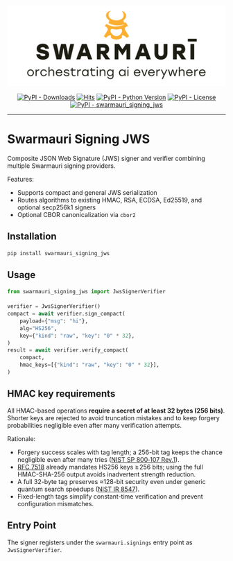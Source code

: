 ![Swarmauri Logo](https://github.com/swarmauri/swarmauri-sdk/blob/3d4d1cfa949399d7019ae9d8f296afba773dfb7f/assets/swarmauri.brand.theme.svg)


<p align="center">
    <a href="https://pypi.org/project/swarmauri_signing_jws/">
        <img src="https://img.shields.io/pypi/dm/swarmauri_signing_jws" alt="PyPI - Downloads"/></a>
    <a href="https://hits.sh/github.com/swarmauri/swarmauri-sdk/tree/master/pkgs/standards/swarmauri_signing_jws/">
        <img alt="Hits" src="https://hits.sh/github.com/swarmauri/swarmauri-sdk/tree/master/pkgs/standards/swarmauri_signing_jws.svg"/></a>
    <a href="https://pypi.org/project/swarmauri_signing_jws/">
        <img src="https://img.shields.io/pypi/pyversions/swarmauri_signing_jws" alt="PyPI - Python Version"/></a>
    <a href="https://pypi.org/project/swarmauri_signing_jws/">
        <img src="https://img.shields.io/pypi/l/swarmauri_signing_jws" alt="PyPI - License"/></a>
    <a href="https://pypi.org/project/swarmauri_signing_jws/">
        <img src="https://img.shields.io/pypi/v/swarmauri_signing_jws?label=swarmauri_signing_jws&color=green" alt="PyPI - swarmauri_signing_jws"/></a>
</p>

---

# Swarmauri Signing JWS

Composite JSON Web Signature (JWS) signer and verifier combining multiple
Swarmauri signing providers.

Features:
- Supports compact and general JWS serialization
- Routes algorithms to existing HMAC, RSA, ECDSA, Ed25519, and optional
  secp256k1 signers
- Optional CBOR canonicalization via `cbor2`

## Installation

```bash
pip install swarmauri_signing_jws
```

## Usage

```python
from swarmauri_signing_jws import JwsSignerVerifier

verifier = JwsSignerVerifier()
compact = await verifier.sign_compact(
    payload={"msg": "hi"},
    alg="HS256",
    key={"kind": "raw", "key": "0" * 32},
)
result = await verifier.verify_compact(
    compact,
    hmac_keys=[{"kind": "raw", "key": "0" * 32}],
)
```

## HMAC key requirements

All HMAC-based operations **require a secret of at least 32 bytes (256 bits)**.  
Shorter keys are rejected to avoid truncation mistakes and to keep forgery
probabilities negligible even after many verification attempts.  

Rationale:

- Forgery success scales with tag length; a 256-bit tag keeps the chance
  negligible even after many tries ([NIST SP 800‑107 Rev.1](https://nvlpubs.nist.gov/nistpubs/Legacy/SP/nistspecialpublication800-107r1.pdf)).
- [RFC 7518](https://datatracker.ietf.org/doc/html/rfc7518) already mandates
  HS256 keys ≥ 256 bits; using the full HMAC-SHA-256 output avoids
  inadvertent strength reduction.
- A full 32-byte tag preserves ≈128-bit security even under generic quantum
  search speedups ([NIST IR 8547](https://nvlpubs.nist.gov/nistpubs/ir/2024/NIST.IR.8547.ipd.pdf)).
- Fixed-length tags simplify constant-time verification and prevent
  configuration mismatches.

## Entry Point

The signer registers under the `swarmauri.signings` entry point as
`JwsSignerVerifier`.
